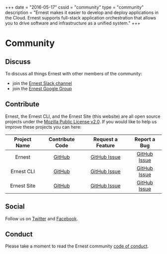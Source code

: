 +++
date = "2016-05-17"
cssid = "community"
type = "community"
description = "Ernest makes it easier to develop and deploy applications in the Cloud. Ernest supports full-stack application orchestration that allows you to drive software and infrastructure as a unified system."
+++

# Community

## Discuss

To discuss all things Ernest with other members of the community:

* join the [Ernest Slack channel](http://goo.gl/forms/6ujydAeVGtOr4sm12)
* join the [Ernest Google Group](https://groups.google.com/forum/#!forum/ernestio)

## Contribute

Ernest, the Ernest CLI, and the Ernest Site (this website) are all open source projects under the [Mozilla Public License v2.0](/license). If you would like to help us improve these projects you can here:

| Project Name | Contribute Code | Request a Feature | Report a Bug |
|:---:|:---:|:---:|:---:|
| Ernest | [GitHub](https://github.com/r3labs/ernest) | [GitHub Issue](https://github.com/r3labs/ernest/issues) | [GitHub Issue](https://github.com/r3labs/ernest/issues) |
| Ernest CLI | [GitHub](https://github.com/r3labs/ernest-cli) | [GitHub Issue](https://github.com/r3labs/ernest-cli/issues) | [GitHub Issue](https://github.com/r3labs/ernest-cli/issues) |
| Ernest Site | [GitHub](https://github.com/r3labs/ernest-site) | [GitHub Issue](https://github.com/r3labs/ernest-site/issues) | [GitHub Issue](https://github.com/r3labs/ernest-site/issues) |

## Social

Follow us on [Twitter](https://twitter.com/r3labs) and [Facebook](https://www.facebook.com/r3labsio/).

## Conduct

Please take a moment to read the Ernest community [code of conduct](/conduct).
